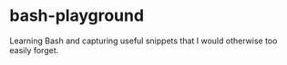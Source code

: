 # bash-playground

Learning Bash and capturing useful snippets that I would otherwise too easily forget.
